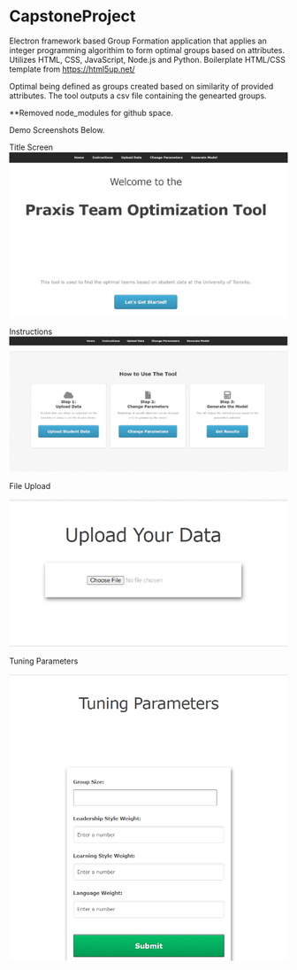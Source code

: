 ﻿# CapstoneProject
Electron framework based Group Formation application that applies an integer programming algorithim to form optimal groups based on attributes.
Utilizes HTML, CSS, JavaScript, Node.js and Python. Boilerplate HTML/CSS template from https://html5up.net/ 

Optimal being defined as groups created based on similarity of provided attributes.
The tool outputs a csv file containing the genearted groups.

**Removed node_modules for github space. 

Demo Screenshots Below.

Title Screen
![Testing](https://github.com/ericcgeerts/CapstoneProject/blob/main/ModelDemo/TitleScreen.png)

Instructions
![Instructions](https://github.com/ericcgeerts/CapstoneProject/blob/main/ModelDemo/Instructions.png)

File Upload

![Instructions](https://github.com/ericcgeerts/CapstoneProject/blob/main/ModelDemo/FileUpload.png)

Tuning Parameters

![Tunning Paramaters](https://github.com/ericcgeerts/CapstoneProject/blob/main/ModelDemo/TuningParameters.png)
